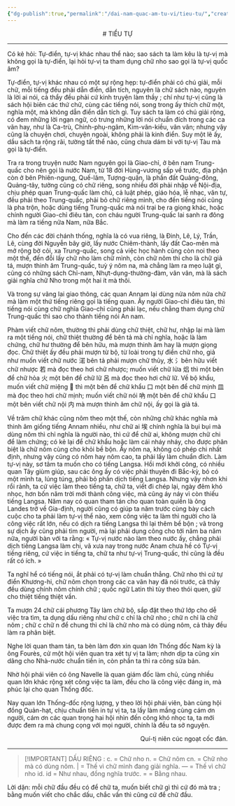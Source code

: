 ```yaml
---
{"dg-publish":true,"permalink":"/dai-nam-quac-am-tu-vi/tieu-tu/","created":"2025-08-15T19:17:30.800+07:00"}
---
```



<center># TIỂU TỰ </center>

* * *


<p align="justify">Có kẻ hỏi: Tự-điển, tự-vị khác nhau thể nào; sao sách ta làm kêu là tự-vị mà không gọi là tự-điển, lại hỏi tự-vị ta tham dụng chữ nho sao gọi là tự-vị quốc âm?

Tự-điển, tự-vị khác nhau có một sự rộng hẹp: tự-điển phải có chú giải, mỗi chữ, mỗi tiếng đều phải dẫn điển, dẫn tích, nguyên là chữ sách nào, nguyên là lời ai nói, cả thẩy đều phải cứ kinh truyện làm thầy ; chí như tự-vị cũng là sách hội biên các thứ chữ, cùng các tiếng nói, song trong ấy thích chữ một, nghĩa một, mà không dẫn điển dẫn tích gì. Tuy sách ta làm có chú giải rộng, có đem những lời ngạn ngữ, có trưng những lời nói chuẩn đích trong các ca vãn hay, như là Ca-trù, Chinh-phụ-ngâm, Kim-vân-kiều, vân vân; nhưng vậy cũng là chuyện chơi, chuyện ngoài, không phải là kinh điển. Suy một lẽ ấy, dầu sách ta rộng rãi, tường tất thể nào, cũng chưa dám bì với tự-vị Tàu mà gọi là tự-điển.

Tra ra trong truyện nước Nam nguyên gọi là Giao-chỉ, ở bên nam Trung-quấc cho nên gọi là nước Nam, từ 18 đời Hùng-vương sấp về trước, địa phận còn ở bên Phiên-ngung, Quế-lâm, Tượng-quận, là phần đất Quảng-đông, Quảng-tây, tưởng cũng có chữ riêng, song nhiều đời phải nhập về Nội-địa, chịu phép quan Trung-quấc làm chủ, cả luật phép, giáo hóa, lễ nhạc, văn tự, đều phải theo Trung-quấc, phải bỏ chữ riêng mình, cho đến tiếng nói cũng là pha trộn, hoặc dùng tiếng Trung-quấc mà nói trại bẹ ra giọng khác, hoặc chính người Giao-chỉ điêu tàn, con cháu người Trung-quấc lai sanh ra đông mà làm ra tiếng nữa Nam, nữa Bắc.

Cho đến các đời chánh thống, nghĩa là có vua riêng, là Đinh, Lê, Lý, Trần, Lê, cùng đời Nguyễn bây giờ, lấy nước Chiêm-thành, lấy đất Cao-mên mà mở rộng bờ cỏi, xa Trung-quấc, song cả việc học hành cũng còn noi theo một thế, đến đỗi lấy chữ nho làm chữ mình, còn chữ nôm thì cho là chữ giả tá, mượn thinh âm Trung-quấc, tuỳ ý nôm na, mà chẳng làm ra mẹo luật gì, cũng có những sách Chỉ-nam, Nhựt-dụng-thường-đàm, vân vân, mà là sách giải nghĩa chữ Nho trong một hai ít mà thôi.

Và trong sự vãng lai giao thông, các quan Annam lại dùng nửa nôm nửa chữ mà làm một thứ tiếng riêng gọi là tiếng quan. Ấy người Giao-chỉ điêu tàn, thì tiếng nói cùng chữ nghĩa Giao-chỉ cũng phải lạc, nếu chẳng tham dụng chữ Trung-quấc thì sao cho thành tiếng nói An nam.

Phàm viết chữ nôm, thường thì phải dùng chữ thiệt, chữ hư, nhập lại mà làm ra một tiếng nói, chữ thiệt thường để bên tả mà chỉ nghĩa, hoặc là làm chứng, chữ hư thường để bên hữu, mà mượn thinh âm hay là mượn giọng đọc. Chữ thiệt ấy đều phải mượn từ bộ, từ loài trong tự điển chữ nho, giả như muốn viết chữ nước 渃 bên tả phải mượn chữ thủy, 水 氵bên hữu viết chữ nhược 若 mà đọc theo hơi chữ nhược; muốn viết chữ lửa 焒 thì một bên để chữ hỏa 火 một bên để chữ lữ 呂 mà đọc theo hơi chữ lữ. Về bộ khẩu, muốn viết chữ miệng 𠰘 thì một bên để chữ khẩu 口 một bên để chữ mịnh 皿 mà đọc theo hơi chữ mịnh; muốn viết chữ nói 吶 một bên để chữ khẩu 口 một bên viết chữ nội 内 mà mượn thinh âm chữ nội, ấy gọi là giả tá.

Về trăm chữ khác cũng nôm theo một thế, còn những chữ khác nghĩa mà thinh âm giống tiếng Annam nhiều, như chữ ai 埃 chính nghĩa là bụi bụi mà dùng nôm thì chỉ nghĩa là người nào, thì cứ để chữ ai, không mượn chữ chi để làm chứng; có kẻ lại để chữ khẩu hoặc làm cái nháy nháy, cho được phân biệt là chữ nôm cùng cho khỏi bề bộn. Ấy nôm na, không có phép chi nhất định, nhưng vậy cũng có nôm hay nôm cao, ta phải lấy làm chuẩn đích. Làm tự-vị này, sơ tâm ta muốn cho có tiếng Langsa. Hồi mới khởi công, có nhiều quan Tây giùm giúp, sau các ông ấy có việc phải thuyên đi Bắc-kỳ, bỏ có một mình ta, lúng túng, phải bỏ phần dịch tiếng Langsa. Nhưng vậy nhơn khi rổi rảnh, ta cứ việc làm theo tiếng ta, chữ ta, viết đi chép lại, ngày đêm khó nhọc, hơn bốn năm trời mới thành công việc, mà cũng áy náy vì còn thiếu tiếng Langsa. Năm nay có quan tham tán cho quan toàn quiền là ông Landes trở về Gia-định, người cũng có giúp ta năm trước cùng bày cách cuộc cho ta phải làm tự-vị thể nào, xem công việc ta làm thì người cho là công việc rất lớn, nếu có dịch ra tiếng Langsa thì lại thêm bề bộn ; vã trong sự dịch ấy cũng phải tìm người, mà lại phải dụng công cho tới năm ba năm nữa, người bàn với ta rằng: « Tự-vị nước nào làm theo nước ấy, chẳng phải dịch tiếng Langsa làm chi, vã xưa nay trong nước Anam chưa hề có Tự-vị tiếng riêng, cứ việc in tiếng ta, chữ ta như tự-vị Trung-quấc, thì cũng là đều rất có ích. »

Ta nghĩ hể có tiếng nói, ắt phải có tự-vị làm chuẩn thẳng. Chữ nho thì cứ tự điển Khương-hi, chữ nôm chọn trong các ca vãn hay đã nói trước, cả thảy đều dùng chính nôm chính chữ ; quốc ngữ Latin thì tùy theo thói quen, giữ cho thiệt tiếng thiệt vần.

Ta mượn 24 chữ cái phương Tây làm chữ bộ, sắp đặt theo thứ lớp cho dễ việc tra tìm, ta dụng dấu riêng như chữ c chỉ là chữ nho ; chữ n chỉ là chữ nôm ; chữ c chữ n để chung thì chỉ là chữ nho mà có dùng nôm, cả thảy đều làm ra phân biệt.

Nghe lời quan tham tán, ta bèn làm đơn xin quan lớn Thống đốc Nam kỳ là ông Fourès, cử một hội viên quan tra xét tự vị ta làm; nhơn dịp ta cũng xin dâng cho Nhà-nước chuẩn tiền in, còn phần ta thì ra công sửa bản.

Nhờ hội phái viên có ông Navelle là quan giám đốc làm chủ, cùng nhiều quan lớn khác rộng xét công việc ta làm, đều cho là công việc đáng in, mà phúc lại cho quan Thống đốc.

Nay quan lớn Thống-đốc rộng lượng, y theo lời hội phái viên, bàn cùng hội đồng Quản-hạt, chịu chuẩn tiền in tự vị ta, ta lấy làm mầng cùng cám ơn người, cám ơn các quan trọng hai hội nhìn đến công khó nhọc ta, ta mới được đem ra mà chung cọng với mọi người, chính là đều ta sở nguyện.</p>

<p align="right">Quí-tị niên cúc ngoạt cốc đán.</p>

---


> [!IMPORTANT] DẤU RIÊNG :
> c. = Chữ nho
> n. = Chữ nôm
> cn. = Chữ nho mà có dùng nôm.
> | = Thế vì chữ mình đang giải nghĩa.
> — = Thế vì chữ nho id.
> id = Như nhau, đồng nghĩa trước.
> = = Bằng nhau.


Lời dặn: mỗi chữ đầu đều có để chữ ta, muốn biết chữ gì thì cứ đó mà tra ; bằng muốn viết cho chắc dấu, chắc vần thì cũng cứ để chữ đầu.

